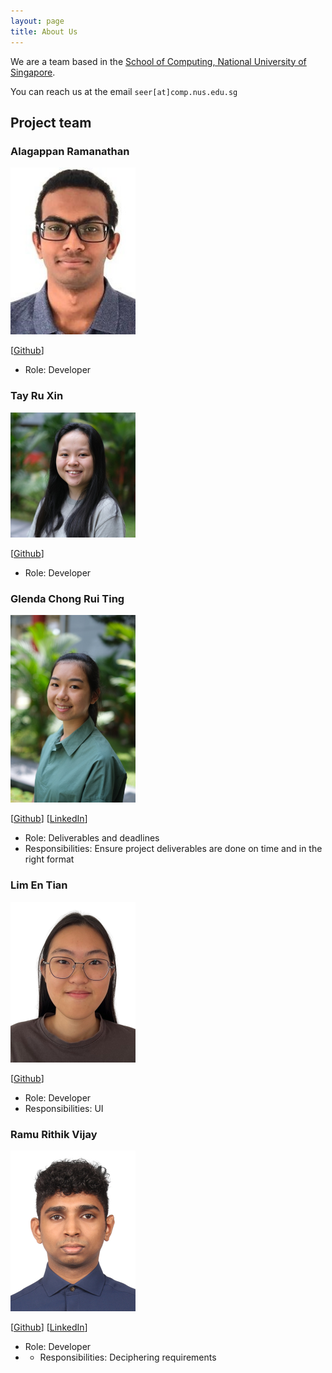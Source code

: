 ```yaml
---
layout: page
title: About Us
---
```


We are a team based in the [School of Computing, National University of Singapore](http://www.comp.nus.edu.sg).

You can reach us at the email `seer[at]comp.nus.edu.sg`

## Project team

### Alagappan Ramanathan

<img src="images/alagappanra.png" width="200px">

[[Github](https://github.com/AlagappanRa)]

* Role: Developer

### Tay Ru Xin

<img src="images/tayruxin.png" width="200px">

[[Github](http://github.com/tayruxin)]

* Role: Developer

### Glenda Chong Rui Ting

<img src="images/glendachong.png" width="200px">

[[Github](http://github.com/glendachong)]
[[LinkedIn](https://www.linkedin.com/in/glenda-chong-149367237)]


* Role: Deliverables and deadlines
* Responsibilities: Ensure project deliverables are done on time and in the right format

### Lim En Tian

<img src="images/alientian.png" width="200px">

[[Github](http://github.com/alientian)]


* Role: Developer
* Responsibilities: UI

### Ramu Rithik Vijay

<img src="images/papataco14.png" width="200px">

[[Github](http://github.com/papataco14)]
[[LinkedIn](https://www.linkedin.com/in/rithikvijay/)]

* Role: Developer
* * Responsibilities: Deciphering requirements
